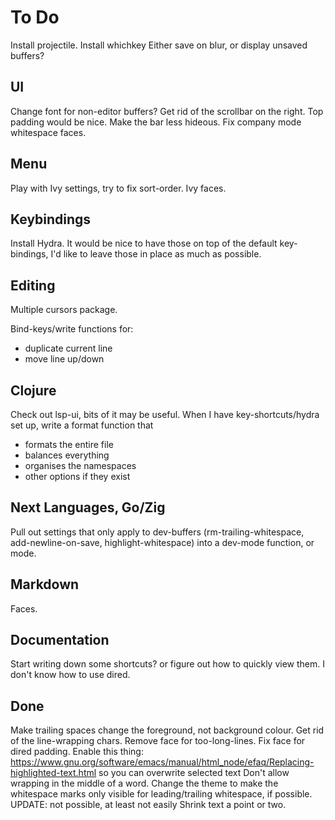 # To Do
Install projectile.
Install whichkey
Either save on blur, or display unsaved buffers?

## UI
Change font for non-editor buffers?
Get rid of the scrollbar on the right.
Top padding would be nice.
Make the bar less hideous.
Fix company mode whitespace faces.

## Menu
Play with Ivy settings, try to fix sort-order.
Ivy faces.

## Keybindings
Install Hydra. It would be nice to have those on top of the default key-bindings, I'd like to leave those in place as much as possible.

## Editing
Multiple cursors package.

Bind-keys/write functions for:
- duplicate current line
- move line up/down

## Clojure
Check out lsp-ui, bits of it may be useful.
When I have key-shortcuts/hydra set up, write a format function that 
- formats the entire file
- balances everything
- organises the namespaces
- other options if they exist

## Next Languages, Go/Zig
Pull out settings that only apply to dev-buffers (rm-trailing-whitespace, add-newline-on-save, highlight-whitespace) into a dev-mode function, or mode.

## Markdown
Faces.

## Documentation
Start writing down some shortcuts? or figure out how to quickly view them. I don't know how to use dired.

## Done
Make trailing spaces change the foreground, not background colour. 
Get rid of the line-wrapping chars.
Remove face for too-long-lines.
Fix face for dired padding.
Enable this thing: https://www.gnu.org/software/emacs/manual/html_node/efaq/Replacing-highlighted-text.html so you can overwrite selected text
Don't allow wrapping in the middle of a word.
Change the theme to make the whitespace marks only visible for leading/trailing whitespace, if possible. UPDATE: not possible, at least not easily
Shrink text a point or two.